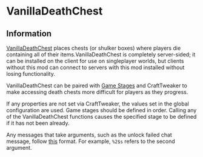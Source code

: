 # VanillaDeathChest

## Information

[VanillaDeathChest](https://minecraft.curseforge.com/projects/vanilladeathchest) places chests
(or shulker boxes) where players die containing all of their items.VanillaDeathChest is
completely server-sided; it can be installed on the client for use on singleplayer worlds,
but clients without this mod can connect to servers with this mod installed without losing
functionality.

VanillaDeathChest can be paired with
[Game Stages](https://minecraft.curseforge.com/projects/game-stages)
and CraftTweaker to make accessing death chests more difficult for players as they progress.

If any properties are not set via CraftTweaker, the values set in the global configuration are
used. Game stages should be defined in order. Calling any of the VanillaDeathChest functions
causes the specified stage to be defined if it has not been already.

Any messages that take arguments, such as the unlock failed chat message, follow
[this](https://dzone.com/articles/java-string-format-examples) format. For example,
`%2$s` refers to the second argument.
